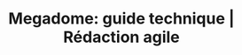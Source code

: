 ---
title: "Megadome: guide technique | Rédaction agile"
description: >-
  Rédaction d’un guide technique des produits MegaDome afin d’aider les acheteurs potentiels à démarrer leur projet. Découvrir le mandat.
slug: megadome
identifiant: 
image: /img/megadome.jpg
i18nlanguage: fr
ordre: 1
draft: false
style: style-1
listing:
  big: false
  title: "Megadome: guide technique"
  description: Rédaction d’un guide technique des produits MegaDome afin d’aider les acheteurs potentiels à démarrer leur projet.
tags:
  - Adaptation
  - Photographie
  - Gestion de projet
  - Médias sociaux
  - Imprimé
---